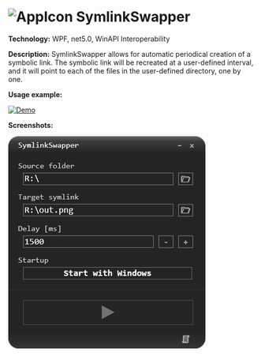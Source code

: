 # ![AppIcon](ReadmeResources/icon.ico) SymlinkSwapper
**Technology:** WPF, net5.0, WinAPI Interoperability

**Description:** SymlinkSwapper allows for automatic periodical creation of a symbolic link. 
The symbolic link will be recreated at a user-defined interval, and it will point to each of the files in the user-defined directory, one by one.

**Usage example:**

[![Demo](https://img.youtube.com/vi/BuAg57Ey89Q/0.jpg)](https://youtu.be/BuAg57Ey89Q)

**Screenshots:**

![Screenshot](ReadmeResources/scr1.png)